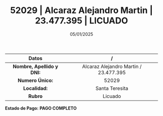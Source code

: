 ﻿---
title: 52029 | Alcaraz Alejandro Martin | 23.477.395 | LICUADO
date: 05/01/2025
draft: false
tags: ['santa-teresita', 'titular', 'licuado']
---

|          **Datos**          |  /  |
|:---------------------------:|:---:|
| **Nombre, Apellido y DNI:** | Alcaraz Alejandro Martin / 23.477.395 |
|      **Numero Único:**      | 52029 |
|        **Localidad:**       | Santa Teresita |
|          **Rubro**          | Licuado |

**Estado de Pago:** **PAGO COMPLETO**
